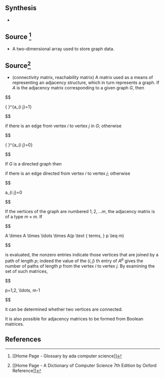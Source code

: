 ## Synthesis
- 
## Source [^1]
- A two-dimensional array used to store graph data.

## Source[^2]
- (connectivity matrix, reachability matrix) A matrix used as a means of representing an adjacency structure, which in turn represents a graph. If $A$ is the adjacency matrix corresponding to a given graph $G$, then

  

$$

{ }^{a_{i j}=1}

$$

  

if there is an edge from vertex $i$ to vertex $j$ in $G$; otherwise

  

$$

{ }^{a_{i j}=0}

$$

  

If $G$ is a directed graph then

  

if there is an edge directed from vertex $i$ to vertex $j$; otherwise

  

$$

a_{i j}=0

$$

  

If the vertices of the graph are numbered $1,2, \ldots m$, the adjacency matrix is of a type $m \times m$. If

  

$$

A \times A \times \ldots \times A(p \text { terms, } p \leq m)

$$

  

is evaluated, the nonzero entries indicate those vertices that are joined by a path of length $p$; indeed the value of the $(i, j)$ th entry of $A^{p}$ gives the number of paths of length $p$ from the vertex $i$ to vertex $j$. By examining the set of such matrices,

  

$$

p=1,2, \ldots, m-1

$$

  

it can be determined whether two vertices are connected.

It is also possible for adjacency matrices to be formed from Boolean matrices.
## References

[^1]: [[Home Page - Glossary by ada computer science]]
[^2]: [[Home Page - A Dictionary of Computer Science 7th Edition by Oxford Reference]]